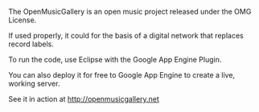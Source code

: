 The OpenMusicGallery is an open music project released under the OMG License.

If used properly, it could for the basis of a digital network that replaces record labels.

To run the code, use Eclipse with the Google App Engine Plugin.

You can also deploy it for free to Google App Engine to create a live, working server.

See it in action at http://openmusicgallery.net
